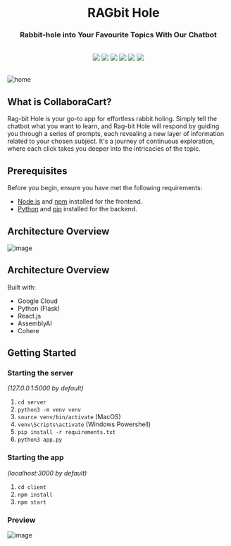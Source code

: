 <div align="center">
    <div id="user-content-toc">
      <ul>
          <summary><h1 style="display: inline-block; margin-bottom:0px">RAGbit Hole</h1></summary>
      </ul>
    </div>
    <h3>Rabbit-hole into Your Favourite Topics With Our Chatbot</h3>
       <br>
    <img src="https://img.shields.io/badge/flask-%23000.svg?style=for-the-badge&logo=flask&logoColor=white"/>
    <img src="https://img.shields.io/badge/python-%23000.svg?style=for-the-badge&logo=python&logoColor=white"/>
    <img src="https://img.shields.io/badge/react-%2320232a.svg?style=for-the-badge&logo=react&logoColor=%2361DAFB"/>
    <img src="https://img.shields.io/badge/GoogleCloud-%234285F4.svg?style=for-the-badge&logo=google-cloud&logoColor=white"/>
    <img src="https://img.shields.io/badge/cohere-%23000.svg?style=for-the-badge&logo=cohere&logoColor=white"/>
    <img src="https://img.shields.io/badge/assemblyai-%23000.svg?style=for-the-badge&logo=assemblyai&logoColor=white"/>
    <br><br>
</div>

![home](https://github.com/roskzhu/RAGbit-Hole/assets/110139243/556aea5a-b107-4ec0-9fac-279560b6fb0c)


## What is CollaboraCart?

Rag-bit Hole is your go-to app for effortless rabbit holing. Simply tell the chatbot what you want to learn, and Rag-bit Hole will respond by guiding you through a series of prompts, each revealing a new layer of information related to your chosen subject. It's a journey of continuous exploration, where each click takes you deeper into the intricacies of the topic.


## Prerequisites

Before you begin, ensure you have met the following requirements:

- [Node.js](https://nodejs.org/) and [npm](https://www.npmjs.com/) installed for the frontend.
- [Python](https://www.python.org/) and [pip](https://pip.pypa.io/en/stable/) installed for the backend.

## Architecture Overview
![image](https://github.com/roskzhu/RAGbit-Hole/assets/110139243/ff03e2de-e1fb-4692-b30a-fd0bbeaf474a)

## Architecture Overview
Built with: 
- Google Cloud
- Python (Flask)
- React.js
- AssemblyAI
- Cohere
  
## Getting Started

### Starting the server

_(127.0.0.1:5000 by default)_

1. `cd server`
1. `python3 -m venv venv`
1. `source venv/bin/activate` (MacOS)
1. `venv\Scripts\activate` (Windows Powershell)
1. `pip install -r requirements.txt`
1. `python3 app.py`

### Starting the app

_(localhost:3000 by default)_

1. `cd client`
1. `npm install`
1. `npm start`

### Preview
![image](https://github.com/roskzhu/RAGbit-Hole/assets/110139243/d15d7b79-6b6c-47bc-8143-159da8a849c7)
